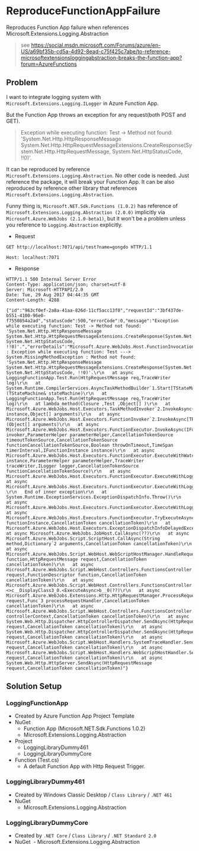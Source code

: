 # ReproduceFunctionAppFailure
Reproduces Function App failure when references Microsoft.Extensions.Logging.Abstraction

> see https://social.msdn.microsoft.com/Forums/azure/en-US/a69bf35b-cd5a-4d92-8ead-c75f425c7abe/to-reference-microsoftextensionsloggingabstraction-breaks-the-function-app?forum=AzureFunctions

## Problem
I want to integrate logging system with `Microsoft.Extensions.Logging.ILogger` in Azure Function App.

But the Function App throws an exception for any request(both POST and GET).
> Exception while executing function: Test -> Method not found: 'System.Net.Http.HttpResponseMessage System.Net.Http.HttpRequestMessageExtensions.CreateResponse(System.Net.Http.HttpRequestMessage, System.Net.HttpStatusCode, !!0)'.

It can be reproduced by reference `Microsoft.Extensions.Logging.Abstraction`.
No other code is needed. Just reference the package, it will break your Function App.
It can be also reproduced by reference other library that references `Microsoft.Extensions.Logging.Abstraction`.

Funny thing is, `Microsoft.NET.Sdk.Functions (1.0.2)` has reference of `Microsoft.Extensions.Logging.Abstraction (2.0.0)` implicitly via `Microsoft.Azure.WebJobs (2.1.0-beta1)`, but it won't be a problem unless you reference to `Logging.Abstraction` explicitly.

- Request
```
GET http://localhost:7071/api/test?name=gongdo HTTP/1.1

Host: localhost:7071
```

- Response
```
HTTP/1.1 500 Internal Server Error
Content-Type: application/json; charset=utf-8
Server: Microsoft-HTTPAPI/2.0
Date: Tue, 29 Aug 2017 04:44:35 GMT
Content-Length: 4288

{"id":"963cf0ef-2a8a-41aa-826d-11cf5acc13f0","requestId":"3bf437de-b551-4100-96e0-f7550854a2ad","statusCode":500,"errorCode":0,"message":"Exception while executing function: Test -> Method not found: 'System.Net.Http.HttpResponseMessage System.Net.Http.HttpRequestMessageExtensions.CreateResponse(System.Net.Http.HttpRequestMessage, System.Net.HttpStatusCode, !!0)'.","errorDetails":"Microsoft.Azure.WebJobs.Host.FunctionInvocationException : Exception while executing function: Test ---> System.MissingMethodException : Method not found: 'System.Net.Http.HttpResponseMessage System.Net.Http.HttpRequestMessageExtensions.CreateResponse(System.Net.Http.HttpRequestMessage, System.Net.HttpStatusCode, !!0)'.\r\n   at async LoggingFunctionApp.Test.Run(HttpRequestMessage req,TraceWriter log)\r\n   at System.Runtime.CompilerServices.AsyncTaskMethodBuilder`1.Start[TStateMachine](TStateMachine& stateMachine)\r\n   at LoggingFunctionApp.Test.Run(HttpRequestMessage req,TraceWriter log)\r\n   at lambda_method(Closure ,Test ,Object[] )\r\n   at Microsoft.Azure.WebJobs.Host.Executors.TaskMethodInvoker`2.InvokeAsync(TReflected instance,Object[] arguments)\r\n   at async Microsoft.Azure.WebJobs.Host.Executors.FunctionInvoker`2.InvokeAsync[TReflected,TReturnValue](Object[] arguments)\r\n   at async Microsoft.Azure.WebJobs.Host.Executors.FunctionExecutor.InvokeAsync(IFunctionInvoker invoker,ParameterHelper parameterHelper,CancellationTokenSource timeoutTokenSource,CancellationTokenSource functionCancellationTokenSource,Boolean throwOnTimeout,TimeSpan timerInterval,IFunctionInstance instance)\r\n   at async Microsoft.Azure.WebJobs.Host.Executors.FunctionExecutor.ExecuteWithWatchersAsync(IFunctionInstance instance,ParameterHelper parameterHelper,TraceWriter traceWriter,ILogger logger,CancellationTokenSource functionCancellationTokenSource)\r\n   at async Microsoft.Azure.WebJobs.Host.Executors.FunctionExecutor.ExecuteWithLoggingAsync(??)\r\n   at async Microsoft.Azure.WebJobs.Host.Executors.FunctionExecutor.ExecuteWithLoggingAsync(??) \r\n   End of inner exception\r\n   at System.Runtime.ExceptionServices.ExceptionDispatchInfo.Throw()\r\n   at async Microsoft.Azure.WebJobs.Host.Executors.FunctionExecutor.ExecuteWithLoggingAsync(??)\r\n   at async Microsoft.Azure.WebJobs.Host.Executors.FunctionExecutor.TryExecuteAsync(IFunctionInstance functionInstance,CancellationToken cancellationToken)\r\n   at Microsoft.Azure.WebJobs.Host.Executors.ExceptionDispatchInfoDelayedException.Throw()\r\n   at async Microsoft.Azure.WebJobs.JobHost.CallAsync(??)\r\n   at async Microsoft.Azure.WebJobs.Script.ScriptHost.CallAsync(String method,Dictionary`2 arguments,CancellationToken cancellationToken)\r\n   at async Microsoft.Azure.WebJobs.Script.WebHost.WebScriptHostManager.HandleRequestAsync(FunctionDescriptor function,HttpRequestMessage request,CancellationToken cancellationToken)\r\n   at async Microsoft.Azure.WebJobs.Script.WebHost.Controllers.FunctionsController.ProcessRequestAsync(HttpRequestMessage request,FunctionDescriptor function,CancellationToken cancellationToken)\r\n   at async Microsoft.Azure.WebJobs.Script.WebHost.Controllers.FunctionsController.<>c__DisplayClass3_0.<ExecuteAsync>b__0(??)\r\n   at async Microsoft.Azure.WebJobs.Extensions.Http.HttpRequestManager.ProcessRequestAsync(HttpRequestMessage request,Func`3 processRequestHandler,CancellationToken cancellationToken)\r\n   at async Microsoft.Azure.WebJobs.Script.WebHost.Controllers.FunctionsController.ExecuteAsync(HttpControllerContext controllerContext,CancellationToken cancellationToken)\r\n   at async System.Web.Http.Dispatcher.HttpControllerDispatcher.SendAsync(HttpRequestMessage request,CancellationToken cancellationToken)\r\n   at async System.Web.Http.Dispatcher.HttpControllerDispatcher.SendAsync(HttpRequestMessage request,CancellationToken cancellationToken)\r\n   at async Microsoft.Azure.WebJobs.Script.WebHost.Handlers.SystemTraceHandler.SendAsync(HttpRequestMessage request,CancellationToken cancellationToken)\r\n   at async Microsoft.Azure.WebJobs.Script.WebHost.Handlers.WebScriptHostHandler.SendAsync(HttpRequestMessage request,CancellationToken cancellationToken)\r\n   at async System.Web.Http.HttpServer.SendAsync(HttpRequestMessage request,CancellationToken cancellationToken)"}
```

## Solution Setup

### LoggingFunctionApp
- Created by Azure Function App Project Template
- NuGet
  - Function App (Microsoft.NET.Sdk.Functions 1.0.2)
  - Microsoft.Extensions.Logging.Abstraction
- Project
  - LoggingLibraryDummy461
  - LoggingLibraryDummyCore
- Function (Test.cs)
  - A default Function App with Http Request Trigger.

### LoggingLibraryDummy461
- Created by Windows Classic Desktop / `Class Library` / `.NET 461`
- NuGet
  - Microsoft.Extensions.Logging.Abstraction

### LoggingLibraryDummyCore
- Created by `.NET Core` / `Class Library` / `.NET Standard 2.0`
- NuGet
  - Microsoft.Extensions.Logging.Abstraction
